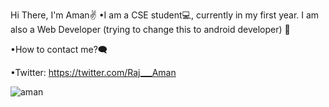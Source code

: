 Hi There, I'm Aman✌ 
•I am a CSE student💻, currently in my first year. I am also a Web Developer (trying to change this to android developer) 🔳  

•How to contact me?🗨️

•Twitter: https://twitter.com/Raj___Aman

![aman](https://user-images.githubusercontent.com/64135260/107114460-f11ec300-688b-11eb-964e-a4324d1fa3c0.jpg)

 

 
